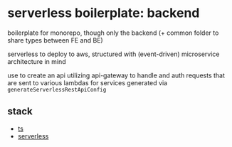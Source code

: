 # serverless boilerplate: backend

boilerplate for monorepo, though only the backend (+ common folder to share types between FE and BE)

serverless to deploy to aws, structured with (event-driven) microservice architecture in mind

use to create an api utilizing api-gateway to handle and auth requests that are sent to various lambdas for services generated via `generateServerlessRestApiConfig`

## stack

- [ts](https://www.typescriptlang.org/)
- [serverless](https://www.serverless.com/)
